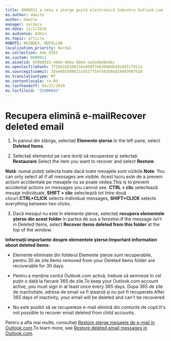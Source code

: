 ```yaml
---
title: 8000011 a nota a şterge poştă electronică înăuntru Outlook.com
ms.author: daeite
author: daeite
manager: serdars
ms.date: 11/1/2018
ms.audience: Admin
ms.topic: article
ROBOTS: NOINDEX, NOFOLLOW
localization_priority: Normal
ms.collection: Adm_O365
ms.custom: 8000011
ms.assetid: 650b8923-48de-494a-88e4-aa3a4be8e4bc
ms.openlocfilehash: 7f18d2a5196234e450f7e639b6d63d1ddfcf411a
ms.sourcegitcommit: 32ee065560611cd527754f482b9ad244878975a0
ms.translationtype: MT
ms.contentlocale: ro-RO
ms.lasthandoff: 04/22/2019
ms.locfileid: "31980642"
---
```

# <a name="recover-deleted-email"></a><span data-ttu-id="ddc39-102">Recupera elimină e-mail</span><span class="sxs-lookup"><span data-stu-id="ddc39-102">Recover deleted email</span></span>

1. <span data-ttu-id="ddc39-103">În panoul din stânga, selectaţi **Elemente şterse**.</span><span class="sxs-lookup"><span data-stu-id="ddc39-103">In the left pane, select **Deleted Items**.</span></span> 
    
2. <span data-ttu-id="ddc39-104">Selectaţi elementul pe care doriţi să recupereze şi selectaţi **Restaurare**.</span><span class="sxs-lookup"><span data-stu-id="ddc39-104">Select the item you want to recover and select **Restore**.</span></span> 
  
 <span data-ttu-id="ddc39-105">**Notă**: numai puteţi selecta toate dacă toate mesajele sunt vizibile.</span><span class="sxs-lookup"><span data-stu-id="ddc39-105">**Note**: You can only select all if all messages are visible.</span></span> <span data-ttu-id="ddc39-106">Acest lucru este de a preveni acțiuni accidentale pe mesajele nu se poate vedea.</span><span class="sxs-lookup"><span data-stu-id="ddc39-106">This is to prevent accidental actions on messages you cannot see.</span></span> <span data-ttu-id="ddc39-107">**CTRL + clic** selectează mesaje individuale, **SHIFT + clic** selectează tot între două clicuri.</span><span class="sxs-lookup"><span data-stu-id="ddc39-107">**CTRL+CLICK** selects individual messages, **SHIFT+CLICK** selects everything between two clicks.</span></span> 
    
3. <span data-ttu-id="ddc39-108">Dacă mesajul nu este în elemente şterse, selectaţi **recupera elementele șterse din acest folder** în partea de sus a ferestrei.</span><span class="sxs-lookup"><span data-stu-id="ddc39-108">If the message isn't in Deleted Items, select **Recover items deleted from this folder** at the top of the window.</span></span> 
    
 <span data-ttu-id="ddc39-109">**Informaţii importante despre elementele şterse:**</span><span class="sxs-lookup"><span data-stu-id="ddc39-109">**Important information about deleted items:**</span></span>
  
- <span data-ttu-id="ddc39-110">Elemente eliminate din folderul Elemente şterse sunt recuperabile, pentru 30 de zile.</span><span class="sxs-lookup"><span data-stu-id="ddc39-110">Items removed from your Deleted Items folder are recoverable for 30 days.</span></span>
    
- <span data-ttu-id="ddc39-111">Pentru a menţine contul Outlook.com activă, trebuie să semneze în cel puțin o dată la fiecare 365 de zile.</span><span class="sxs-lookup"><span data-stu-id="ddc39-111">To keep your Outlook.com account active, you must sign in at least once every 365 days.</span></span> <span data-ttu-id="ddc39-112">Dupa 365 de zile de inactivitate, adresa de email va fi ştearsă şi nu pot fi recuperate.</span><span class="sxs-lookup"><span data-stu-id="ddc39-112">After 365 days of inactivity, your email will be deleted and can't be recovered.</span></span>
    
- <span data-ttu-id="ddc39-113">Nu este posibil să se recupereze e-mail elimină din conturile de copil.</span><span class="sxs-lookup"><span data-stu-id="ddc39-113">It's not possible to recover email deleted from child accounts.</span></span>
    
<span data-ttu-id="ddc39-114">Pentru a afla mai multe, consultaţi [Restore şterge mesajele de e-mail în Outlook.com](https://go.microsoft.com/fwlink/p/?linkid=873117).</span><span class="sxs-lookup"><span data-stu-id="ddc39-114">To learn more, see [Restore deleted email messages in Outlook.com](https://go.microsoft.com/fwlink/p/?linkid=873117).</span></span>
  

